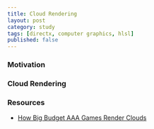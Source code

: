 ```yaml
---
title: Cloud Rendering
layout: post
category: study
tags: [directx, computer graphics, hlsl]
published: false
---
```


### Motivation

### Cloud Rendering


### Resources
- [How Big Budget AAA Games Render Clouds](https://www.youtube.com/watch?v=Qj_tK_mdRcA&ab_channel=SimonDev)